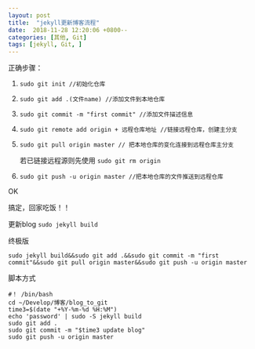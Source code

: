 ```yaml
---
layout: post
title:  "jekyll更新博客流程"
date:  2018-11-28 12:20:06 +0800--
categories: [其他, Git]
tags: [jekyll, Git, ]  
---
```

正确步骤：

1. ```sudo git init //初始化仓库```

2. `sudo git add .(文件name) //添加文件到本地仓库`

3. `sudo git commit -m "first commit" //添加文件描述信息`

4. `sudo git remote add origin + 远程仓库地址 //链接远程仓库，创建主分支`

5. `sudo git pull origin master // 把本地仓库的变化连接到远程仓库主分支`

   若已链接远程源则先使用  `sudo git rm origin`

6. `sudo git push -u origin master //把本地仓库的文件推送到远程仓库`

 

OK

搞定，回家吃饭！！

更新blog  `sudo jekyll build`



终极版

```shell
sudo jekyll build&&sudo git add .&&sudo git commit -m "first commit"&&sudo git pull origin master&&sudo git push -u origin master
```



脚本方式

```shell
#！ /bin/bash
cd ~/Develop/博客/blog_to_git
time3=$(date "+%Y-%m-%d %H:%M")
echo 'password' | sudo -S jekyll build
sudo git add .
sudo git commit -m "$time3 update blog"
sudo git push -u origin master
```



